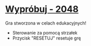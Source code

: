 # [Wypróbuj - 2048](https://majewskidominik01.github.io/2048/)
Gra stworzona w celach edukacyjnych!

- Sterowanie za pomocą strzałek
- Przycisk "RESETUJ" resetuje grę 
